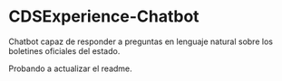 # CDSExperience-Chatbot
Chatbot capaz de responder a preguntas en lenguaje natural sobre los boletines oficiales del estado.

Probando a actualizar el readme.
